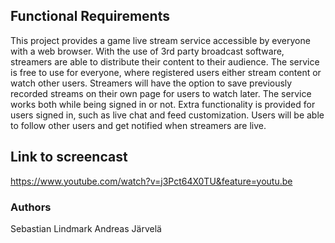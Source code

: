 ## Functional Requirements

This project provides a game live stream service accessible by everyone with a web browser.  With the use of 3rd party
broadcast software, streamers are able to distribute their content to their audience. The service is free to use for
everyone, where registered users either stream content or watch other users. Streamers will have the option to save previously
recorded streams on their own page for users to watch later. The service works both while being signed in or not. Extra functionality 
is provided for users signed in, such as live chat and feed customization. Users will be able to follow other users and get notified
when streamers are live.

## Link to screencast
https://www.youtube.com/watch?v=j3Pct64X0TU&feature=youtu.be

### Authors 
Sebastian Lindmark
Andreas Järvelä